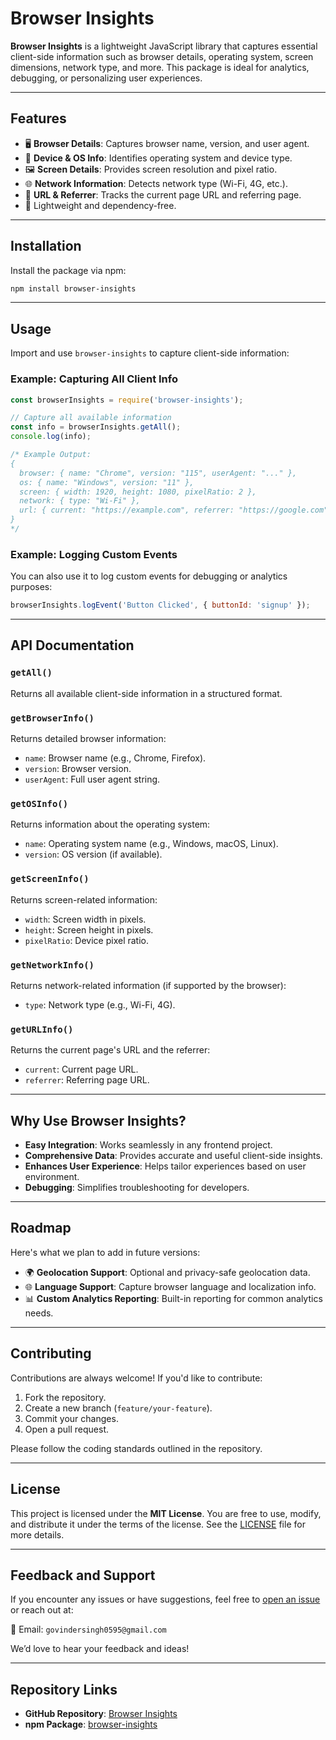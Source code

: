 
# Browser Insights

**Browser Insights** is a lightweight JavaScript library that captures essential client-side information such as browser details, operating system, screen dimensions, network type, and more. This package is ideal for analytics, debugging, or personalizing user experiences.

---

## Features

- 🖥️ **Browser Details**: Captures browser name, version, and user agent.
- 📱 **Device & OS Info**: Identifies operating system and device type.
- 🖼️ **Screen Details**: Provides screen resolution and pixel ratio.
- 🌐 **Network Information**: Detects network type (Wi-Fi, 4G, etc.).
- 🔗 **URL & Referrer**: Tracks the current page URL and referring page.
- 🚀 Lightweight and dependency-free.

---

## Installation

Install the package via npm:

```bash
npm install browser-insights
```

---

## Usage

Import and use `browser-insights` to capture client-side information:

### Example: Capturing All Client Info
```javascript
const browserInsights = require('browser-insights');

// Capture all available information
const info = browserInsights.getAll();
console.log(info);

/* Example Output:
{
  browser: { name: "Chrome", version: "115", userAgent: "..." },
  os: { name: "Windows", version: "11" },
  screen: { width: 1920, height: 1080, pixelRatio: 2 },
  network: { type: "Wi-Fi" },
  url: { current: "https://example.com", referrer: "https://google.com" }
}
*/
```

### Example: Logging Custom Events
You can also use it to log custom events for debugging or analytics purposes:

```javascript
browserInsights.logEvent('Button Clicked', { buttonId: 'signup' });
```

---

## API Documentation

### `getAll()`
Returns all available client-side information in a structured format.

### `getBrowserInfo()`
Returns detailed browser information:
- `name`: Browser name (e.g., Chrome, Firefox).
- `version`: Browser version.
- `userAgent`: Full user agent string.

### `getOSInfo()`
Returns information about the operating system:
- `name`: Operating system name (e.g., Windows, macOS, Linux).
- `version`: OS version (if available).

### `getScreenInfo()`
Returns screen-related information:
- `width`: Screen width in pixels.
- `height`: Screen height in pixels.
- `pixelRatio`: Device pixel ratio.

### `getNetworkInfo()`
Returns network-related information (if supported by the browser):
- `type`: Network type (e.g., Wi-Fi, 4G).

### `getURLInfo()`
Returns the current page's URL and the referrer:
- `current`: Current page URL.
- `referrer`: Referring page URL.

---

## Why Use Browser Insights?

- **Easy Integration**: Works seamlessly in any frontend project.
- **Comprehensive Data**: Provides accurate and useful client-side insights.
- **Enhances User Experience**: Helps tailor experiences based on user environment.
- **Debugging**: Simplifies troubleshooting for developers.

---

## Roadmap

Here's what we plan to add in future versions:
- 🌍 **Geolocation Support**: Optional and privacy-safe geolocation data.
- 🌐 **Language Support**: Capture browser language and localization info.
- 📊 **Custom Analytics Reporting**: Built-in reporting for common analytics needs.

---

## Contributing

Contributions are always welcome! If you'd like to contribute:

1. Fork the repository.
2. Create a new branch (`feature/your-feature`).
3. Commit your changes.
4. Open a pull request.

Please follow the coding standards outlined in the repository.

---

## License

This project is licensed under the **MIT License**. You are free to use, modify, and distribute it under the terms of the license. See the [LICENSE](LICENSE) file for more details.

---

## Feedback and Support

If you encounter any issues or have suggestions, feel free to [open an issue](https://github.com/govindersingh/browser-insights/issues) or reach out at:

📧 Email: `govindersingh0595@gmail.com`

We’d love to hear your feedback and ideas!

---

## Repository Links

- **GitHub Repository**: [Browser Insights](https://github.com/govindersingh/browser-insights)
- **npm Package**: [browser-insights](https://www.npmjs.com/package/browser-insights)
